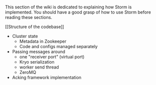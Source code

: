 This section of the wiki is dedicated to explaining how Storm is implemented. You should have a good grasp of how to use Storm before reading these sections. 

[[Structure of the codebase]]

- Cluster state
  - Metadata in Zookeeper
  - Code and configs managed separately
- Passing messages around
  - one "receiver port" (virtual port)
  - Kryo serialization
  - worker send thread
  - ZeroMQ
- Acking framework implementation
